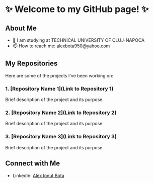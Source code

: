 # ✨ Welcome to my GitHub page! ✨

## About Me

- 💼 I am studying at TECHNICAL UNIVERSITY OF CLUJ-NAPOCA                                                  
- 📫 How to reach me: alexbota950@yahoo.com


## My Repositories

Here are some of the projects I've been working on:

### 1. [Repository Name 1](Link to Repository 1)

Brief description of the project and its purpose.

### 2. [Repository Name 2](Link to Repository 2)

Brief description of the project and its purpose.

### 3. [Repository Name 3](Link to Repository 3)

Brief description of the project and its purpose.

## Connect with Me

- LinkedIn: [Alex Ionut Bota](https://www.linkedin.com/in/alexb0ta/)
